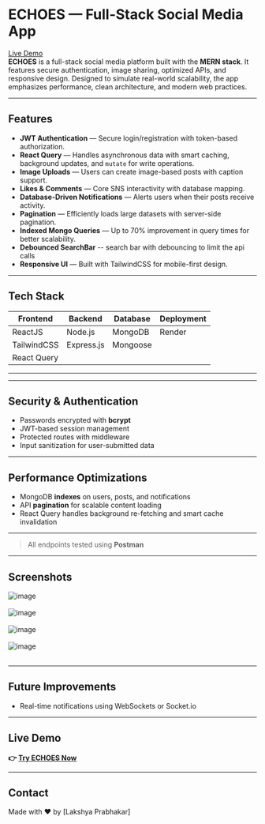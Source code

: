 # ECHOES — Full-Stack Social Media App 

[Live Demo ](https://echoes-production.up.railway.app/) <br>
**ECHOES** is a full-stack social media platform built with the **MERN stack**. It features secure authentication, image sharing, optimized APIs, and responsive design. Designed to simulate real-world scalability, the app emphasizes performance, clean architecture, and modern web practices.

---

##  Features

- **JWT Authentication** — Secure login/registration with token-based authorization.
-  **React Query** — Handles asynchronous data with smart caching, background updates, and `mutate` for write operations.
-  **Image Uploads** — Users can create image-based posts with caption support.
-  **Likes & Comments** — Core SNS interactivity with database mapping.
-  **Database-Driven Notifications** — Alerts users when their posts receive activity.
-  **Pagination** — Efficiently loads large datasets with server-side pagination.
-  **Indexed Mongo Queries** — Up to 70% improvement in query times for better scalability.
-  **Debounced SearchBar** -- search bar with debouncing to limit the api calls
-  **Responsive UI** — Built with TailwindCSS for mobile-first design.

---

##  Tech Stack

| Frontend      | Backend    | Database | Deployment |
|---------------|------------|----------|------------|
| ReactJS       | Node.js    | MongoDB  | Render     |
| TailwindCSS   | Express.js | Mongoose |            |
| React Query   |            |          |            |

---


---

##  Security & Authentication

- Passwords encrypted with **bcrypt**
- JWT-based session management
- Protected routes with middleware
- Input sanitization for user-submitted data

---

##  Performance Optimizations

- MongoDB **indexes** on users, posts, and notifications
- API **pagination** for scalable content loading
- React Query handles background re-fetching and smart cache invalidation


---


> All endpoints tested using **Postman**

---

## Screenshots

![image](https://github.com/user-attachments/assets/103d6458-d3e8-40d0-b44a-a905fcfda15c)
<br><br>
![image](https://github.com/user-attachments/assets/2ba1cc73-41bf-4f21-8e5c-736b04852f96)
<br><br>
![image](https://github.com/user-attachments/assets/dec294b1-2a69-47bb-926a-12aeb4ee3ec9)
<br><br>
![image](https://github.com/user-attachments/assets/ecf53ea2-5dbe-4b91-999b-ccdb3f86bafe)
<br><br>




---

##  Future Improvements

- Real-time notifications using WebSockets or Socket.io
  


---

##  Live Demo

**👉 [Try ECHOES Now](https://echoes-production.up.railway.app/)**

---

##  Contact

Made with ❤️ by [Lakshya Prabhakar]  





